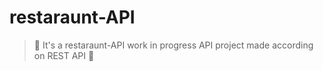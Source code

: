 # restaraunt-API
> :construction: It's a restaraunt-API work in progress API project made according on REST API :construction:
